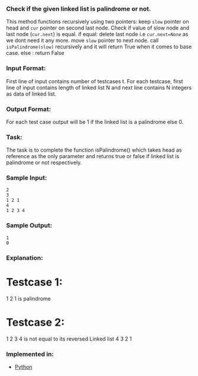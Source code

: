 ### Check if the given linked list is palindrome or not.

This method functions recursively using two pointers:
	keep `slow` pointer on head and `cur` pointer on second last node. Check if value of slow node and last node (`cur.next`) is equal.
	if equal: delete last node i.e `cur.next=None` as we dont need it any more. move `slow` pointer to next node. call `isPalindrome(slow)` recursively and it will return True when it comes to base case.
	else : return False

### Input Format:
First line of input contains number of testcases t. For each testcase, first line of input contains length of linked list N and next line contains N integers as data of linked list.

### Output Format:
For each test case output will be 1 if the linked list is a palindrome else 0.

### Task:
The task is to complete the function isPalindrome() which takes head as reference as the only parameter and returns true or false if linked list is palindrome or not respectively.

### Sample Input:
```
2
3
1 2 1
4
1 2 3 4
```
### Sample Output:
```
1
0
```

### Explanation:
# Testcase 1:
 1 2 1 is palindrome
# Testcase 2:
 1 2 3 4 is not equal to its reversed Linked list 4 3 2 1

### Implemented in:
- [Python](isPalindrome.py)



